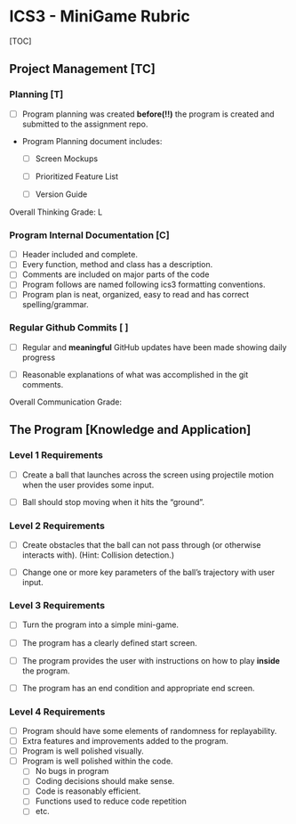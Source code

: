 # ICS3 - MiniGame Rubric

[TOC]


## Project Management [TC]
### Planning [T]
- [ ] Program planning was created **before(!!)** the program is created and submitted to the assignment repo. 
- Program Planning document includes:
  - [ ] Screen Mockups
  - [ ] Prioritized Feature List
  - [ ] Version Guide



Overall Thinking Grade: L



### Program Internal Documentation [C]

- [ ] Header included and complete.
- [ ] Every function, method and class has a description.
- [ ] Comments are included on major parts of the code
- [ ] Program follows are named following ics3 formatting conventions.
- [ ] Program plan is neat, organized, easy to read and has correct spelling/grammar.

### Regular Github Commits [ ]

- [ ] Regular and **meaningful** GitHub updates have been made showing daily progress
- [ ] Reasonable explanations of what was accomplished in the git comments.



Overall Communication Grade: 



## The Program [Knowledge and Application]

### Level 1 Requirements
- [ ] Create a ball that launches across the screen using projectile motion when the user provides some input.
- [ ] Ball should stop moving when it hits the “ground”.


### Level 2 Requirements
- [ ] Create obstacles that the ball can not pass through (or otherwise interacts with). (Hint: Collision detection.)
- [ ] Change one or more key parameters of the ball’s trajectory with user input. 


### Level 3 Requirements
- [ ] Turn the program into a simple mini-game.
- [ ] The program has a clearly defined start screen.
- [ ] The program provides the user with instructions on how to play **inside** the program.
- [ ] The program has an end condition and appropriate end screen.


### Level 4 Requirements
- [ ] Program should have some elements of randomness for replayability.
- [ ] Extra features and improvements added to the program.
- [ ] Program is well polished visually.
- [ ] Program is well polished within the code.
  - [ ] No bugs in program
  - [ ] Coding decisions should make sense.
  - [ ] Code is reasonably efficient.
  - [ ] Functions used to reduce code repetition 
  - [ ] etc.